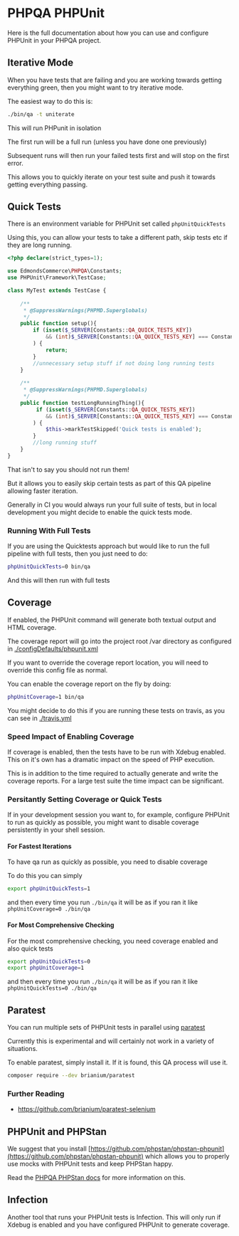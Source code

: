 # PHPQA PHPUnit

Here is the full documentation about how you can use and configure PHPUnit in your PHPQA project.

## Iterative Mode

When you have tests that are failing and you are working towards getting everything green, then you might want to try iterative mode.

The easiest way to do this is:

```bash
./bin/qa -t uniterate
```

This will run PHPunit in isolation

The first run will be a full run (unless you have done one previously)

Subsequent runs will then run your failed tests first and will stop on the first error.

This allows you to quickly iterate on your test suite and push it towards getting everything passing.

## Quick Tests

There is an environment variable for PHPUnit set called `phpUnitQuickTests`

Using this, you can allow your tests to take a different path, skip tests etc if they are long running. 

```php
<?php declare(strict_types=1);

use EdmondsCommerce\PHPQA\Constants;
use PHPUnit\Framework\TestCase;

class MyTest extends TestCase {
    
    /**
     * @SuppressWarnings(PHPMD.Superglobals)
     */
    public function setup(){
        if (isset($_SERVER[Constants::QA_QUICK_TESTS_KEY])
            && (int)$_SERVER[Constants::QA_QUICK_TESTS_KEY] === Constants::QA_QUICK_TESTS_ENABLED
        ) {
            return;
        }
        //unnecessary setup stuff if not doing long running tests
    }
    
    /**
     * @SuppressWarnings(PHPMD.Superglobals)
     */    
    public function testLongRunningThing(){
         if (isset($_SERVER[Constants::QA_QUICK_TESTS_KEY])
            && (int)$_SERVER[Constants::QA_QUICK_TESTS_KEY] === Constants::QA_QUICK_TESTS_ENABLED
        ) {
            $this->markTestSkipped('Quick tests is enabled');
        }
        //long running stuff
    }
}
```

That isn't to say you should not run them!

But it allows you to easily skip certain tests as part of this QA pipeline allowing faster iteration.

Generally in CI you would always run your full suite of tests, but in local development you might decide to enable the quick tests mode.

### Running With Full Tests

If you are using the Quicktests approach but would like to run the full pipeline with full tests, then you just need to do:

```bash
phpUnitQuickTests=0 bin/qa
```

And this will then run with full tests

## Coverage

If enabled, the PHPUnit command will generate both textual output and HTML coverage.

The coverage report will go into the project root /var directory as configured in [./configDefaults/phpunit.xml](./../../configDefaults/generic/phpunit.xml)

If you want to override the coverage report location, you will need to override this config file as normal.

You can enable the coverage report on the fly by doing:

```bash
phpUnitCoverage=1 bin/qa 
```

You might decide to do this if you are running these tests on travis, as you can see in [./travis.yml](./../../.travis.yml)

### Speed Impact of Enabling Coverage

If coverage is enabled, then the tests have to be run with Xdebug enabled. This on it's own has a dramatic impact on the speed of PHP execution.

This is in addition to the time required to actually generate and write the coverage reports. For a large test suite the time impact can be significant.

### Persitantly Setting Coverage or Quick Tests

If in your development session you want to, for example, configure PHPUnit to run as quickly as possible, you might want to disable coverage persistently in your shell session.

#### For Fastest Iterations

To have qa run as quickly as possible, you need to disable coverage

To do this you can simply 

```bash
export phpUnitQuickTests=1
```

and then every time you run `./bin/qa` it will be as if you ran it like `phpUnitCoverage=0 ./bin/qa`

#### For Most Comprehensive Checking

For the most comprehensive checking, you need coverage enabled and also quick tests

```bash
export phpUnitQuickTests=0
export phpUnitCoverage=1
```

and then every time you run `./bin/qa` it will be as if you ran it like `phpUnitQuickTests=0 ./bin/qa`

## Paratest

You can run multiple sets of PHPUnit tests in parallel using [paratest](https://github.com/paratestphp/paratest)

Currently this is experimental and will certainly not work in a variety of situations.

To enable paratest, simply install it. If it is found, this QA process will use it.

```bash
composer require --dev brianium/paratest
```

### Further Reading

* https://github.com/brianium/paratest-selenium

## PHPUnit and PHPStan

We suggest that you install [https://github.com/phpstan/phpstan-phpunit](https://github.com/phpstan/phpstan-phpunit) which allows you to properly use mocks with PHPUnit tests and keep PHPStan happy.

Read the [PHPQA PHPStan docs](./phpstan.md) for more information on this.

## Infection

Another tool that runs your PHPUnit tests is Infection. This will only run if Xdebug is enabled and you have configured PHPUnit to generate coverage.
